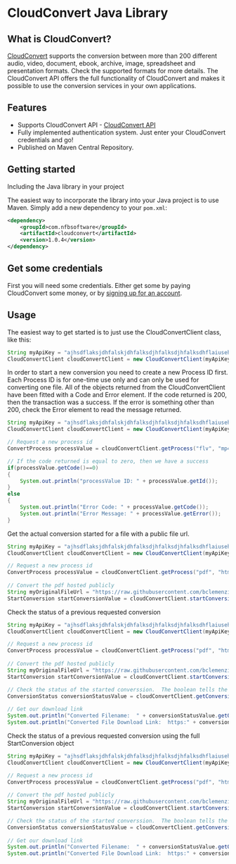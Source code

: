 # CloudConvert Java Library

## What is CloudConvert?

[CloudConvert](https://cloudconvert.com/) supports the conversion between more than 200 different audio, video, document, ebook, archive, image, spreadsheet and presentation formats. Check the supported formats for more details.  The CloudConvert API offers the full functionality of CloudConvert and makes it possible to use the conversion services in your own applications.

Features
--------

  * Supports CloudConvert API - [CloudConvert API](https://cloudconvert.com/api)
  * Fully implemented authentication system.  Just enter your CloudConvert credentials and go!
  * Published on Maven Central Repository.

Getting started
---------------
Including the Java library in your project

The easiest way to incorporate the library into your Java project is to use Maven. Simply add a new dependency to your `pom.xml`:

```xml
<dependency>
    <groupId>com.nfbsoftware</groupId>
    <artifactId>cloudconvert</artifactId>
    <version>1.0.4</version>
</dependency>
```

Get some credentials
-----

First you will need some credentials.  Either get some by paying CloudConvert some money, or by [signing up for an account](https://cloudconvert.com/register).

Usage
-----
The easiest way to get started is to just use the CloudConvertClient class, like this:
					
```java	
String myApiKey = "ajhsdflaksjdhfalskjdhfalksdjhfalksdjhfalksdhflaiusehrflkajerbglkajdbf";
CloudConvertClient cloudConvertClient = new CloudConvertClient(myApiKey);
```

In order to start a new conversion you need to create a new Process ID first. Each Process ID is for one-time use only and can only be used for converting one file.  All of the objects returned from the CloudConvertClient have been fitted with a Code and Error element.  If the code returned is 200, then the transaction was a success.  If the error is something other than 200, check the Error element to read the message returned.

```java					
String myApiKey = "ajhsdflaksjdhfalskjdhfalksdjhfalksdjhfalksdhflaiusehrflkajerbglkajdbf";
CloudConvertClient cloudConvertClient = new CloudConvertClient(myApiKey);

// Request a new process id
ConvertProcess processValue = cloudConvertClient.getProcess("flv", "mp4");

// If the code returned is equal to zero, then we have a success
if(processValue.getCode()==0)
{
	System.out.println("processValue ID: " + processValue.getId());
}
else
{
	System.out.println("Error Code: " + processValue.getCode());
	System.out.println("Error Message: " + processValue.getError());
}
```	

Get the actual conversion started for a file with a public file url.

```java					
String myApiKey = "ajhsdflaksjdhfalskjdhfalksdjhfalksdjhfalksdhflaiusehrflkajerbglkajdbf";
CloudConvertClient cloudConvertClient = new CloudConvertClient(myApiKey);

// Request a new process id
ConvertProcess processValue = cloudConvertClient.getProcess("pdf", "html");
        
// Convert the pdf hosted publicly
String myOriginalFileUrl = "https://raw.githubusercontent.com/bclemenzi/cloudconvert/master/doc_samples/sample.pdf";
StartConversion startConversionValue = cloudConvertClient.startConversion(processValue, "pdf", "html", "download", myOriginalFileUrl);
```	

Check the status of a previous requested conversion

```java					
String myApiKey = "ajhsdflaksjdhfalskjdhfalksdjhfalksdjhfalksdhflaiusehrflkajerbglkajdbf";
CloudConvertClient cloudConvertClient = new CloudConvertClient(myApiKey);

// Request a new process id
ConvertProcess processValue = cloudConvertClient.getProcess("pdf", "html");
        
// Convert the pdf hosted publicly
String myOriginalFileUrl = "https://raw.githubusercontent.com/bclemenzi/cloudconvert/master/doc_samples/sample.pdf";
StartConversion startConversionValue = cloudConvertClient.startConversion(processValue, "pdf", "html", "download", myOriginalFileUrl);

// Check the status of the started converssion.  The boolean tells the API if we should wait for a FINISHED step.
ConversionStatus conversionStatusValue = cloudConvertClient.getConversionStatus(startConversionValue.getUrl(), true);
            
// Get our download link
System.out.println("Converted Filename:  " + conversionStatusValue.getOutput().getFilename());
System.out.println("Converted File Download Link:  https:" + conversionStatusValue.getOutput().getUrl());
```	

Check the status of a previous requested conversion using the full StartConversion object

```java					
String myApiKey = "ajhsdflaksjdhfalskjdhfalksdjhfalksdjhfalksdhflaiusehrflkajerbglkajdbf";
CloudConvertClient cloudConvertClient = new CloudConvertClient(myApiKey);

// Request a new process id
ConvertProcess processValue = cloudConvertClient.getProcess("pdf", "html");
        
// Convert the pdf hosted publicly
String myOriginalFileUrl = "https://raw.githubusercontent.com/bclemenzi/cloudconvert/master/doc_samples/sample.pdf";
StartConversion startConversionValue = cloudConvertClient.startConversion(processValue, "pdf", "html", "download", myOriginalFileUrl);

// Check the status of the started converssion.  The boolean tells the API if we should wait for a FINISHED step.
ConversionStatus conversionStatusValue = cloudConvertClient.getConversionStatus(startConversionValue, true);
            
// Get our download link
System.out.println("Converted Filename:  " + conversionStatusValue.getOutput().getFilename());
System.out.println("Converted File Download Link:  https:" + conversionStatusValue.getOutput().getUrl());

